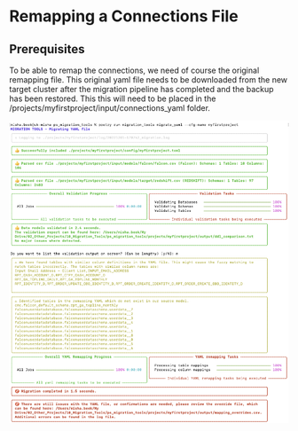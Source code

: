 # Remapping a Connections File

## Prerequisites

To be able to remap the connections, we need of course the original remapping file. This original yaml file needs to be downloaded from the new target cluster after the migration pipeline has completed and the backup has been restored. This this will need to be placed in the /projects/myfirstproject/input/connections_yaml folder.

![](./tutorial_first_remapping_run.png)
